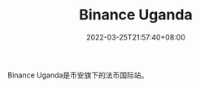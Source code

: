 ﻿---
weight: 
title: "Binance Uganda"
description: "Binance Uganda是币安旗下的法币国际站。"
date: 2022-03-25T21:57:40+08:00
lastmod: 2022-03-25T16:45:40+08:00
draft: false
authors: ["Metabd"]
featuredImage: "binance-uganda.webp"
link: ""
tags: ["交易所","Binance Uganda"]
categories: ["navigation"]
navigation: ["交易所"]
lightgallery: true
toc: true
pinned: false
recommend: false
recommend1: false
---
Binance Uganda是币安旗下的法币国际站。
